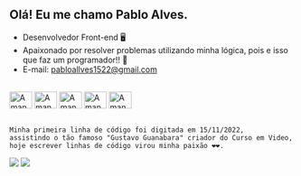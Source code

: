 ## Olá! Eu me chamo Pablo Alves.

- Desenvolvedor Front-end 🖥
- Apaixonado por resolver problemas utilizando minha lógica, pois e isso que faz um programador!! 🥰
- E-mail: pabloallves1522@gmail.com 

<br>
<div style="display: inline_block">
    <img align="center" alt="Amanda-html" height="30" width="40" src="https://cdn.jsdelivr.net/gh/devicons/devicon/icons/html5/html5-original.svg" />
    <img align="center" alt="Amanda-css" height="30" width="40" src="https://cdn.jsdelivr.net/gh/devicons/devicon/icons/css3/css3-original.svg" />
    <img align="center" alt="Amanda-sass" height="30" width="40" src="https://cdn.jsdelivr.net/gh/devicons/devicon/icons/sass/sass-original.svg" />
    <img align="center" alt="Amanda-js" height="30" width="40" src="https://cdn.jsdelivr.net/gh/devicons/devicon/icons/javascript/javascript-original.svg" />
    <img align="center" alt="Amanda-react" height="30" width="40" src="https://cdn.jsdelivr.net/gh/devicons/devicon/icons/react/react-original.svg" />
</div>
<br>

```
Minha primeira linha de código foi digitada em 15/11/2022,
assistindo o tão famoso "Gustavo Guanabara" criador do Curso em Video,
hoje escrever linhas de código virou minha paixão ❤❤.
```
 <div> 
  <a href="https://www.linkedin.com/in/pablo-alves-629bba245/" target="_blank"><img src="https://img.shields.io/badge/-LinkedIn-%230077B5?style=for-the-badge&logo=linkedin&logoColor=white"></a> 
 <a href="https://api.whatsapp.com/send?phone=5531989369803&text=" target="_blank"><img src="https://img.shields.io/badge/WhatsApp-25D366?style=for-the-badge&logo=whatsapp&logoColor=white"></a>
</div>
